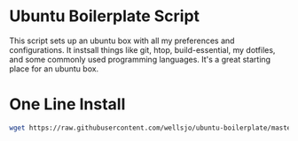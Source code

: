 # Ubuntu Boilerplate Script
This script sets up an ubuntu box with all my preferences and configurations.  It instsall things like git, htop, build-essential, my dotfiles, and some commonly used programming languages.  It's a great starting place for an ubuntu box.

# One Line Install
```bash
wget https://raw.githubusercontent.com/wellsjo/ubuntu-boilerplate/master/start && bash start && rm start;
```
